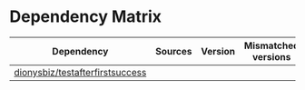 # Dependency Matrix

Dependency | Sources | Version | Mismatched versions
---------- | ------- | ------- | -------------------
[dionysbiz/testafterfirstsuccess](https://github.com/dionysbiz/testafterfirstsuccess.git) |  | []() | 
